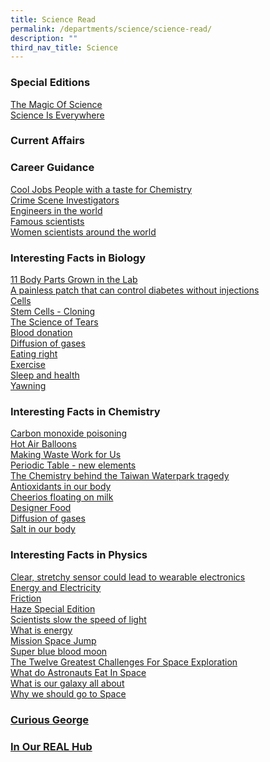 ```yaml
---
title: Science Read
permalink: /departments/science/science-read/
description: ""
third_nav_title: Science
---
```

### Special Editions

[The Magic Of Science](/files/Science%20Festival%202017.pdf)<br>
[Science Is Everywhere](/files/Science%20Festival%202018.pdf) 

### Current Affairs

### Career Guidance

[Cool Jobs People with a taste for Chemistry](/files/Cool%20Jobs%20People%20with%20a%20taste%20for%20Chemistry.pdf)<br>
[Crime Scene Investigators](/files/Crime%20Scene%20Investigators.pdf)<br>
[Engineers in the world](/files/Engineers%20in%20the%20world.pdf)<br>
[Famous scientists](/files/Famous%20scientists.pdf)<br>
[Women scientists around the world](/files/Women%20scientists%20around%20the%20world.pdf)

### Interesting Facts in Biology

[11 Body Parts Grown in the Lab](/files/11%20Body%20Parts%20Grown%20in%20the%20Lab.pdf)<br>
[A painless patch that can control diabetes without injections](/files/A%20painless%20patch%20that%20can%20control%20diabetes%20without%20injections.pdf)<br>
[Cells](/files/Cells.pdf) <br>
[Stem Cells - Cloning](/files/Stem%20Cells%20-%20Cloning.pdf) <br>
[The Science of Tears](/files/The%20Science%20of%20Tears.pdf)<br>
[Blood donation](/files/Blood%20donation.pdf)<br>
[Diffusion of gases](/files/Diffusion%20of%20gases.pdf)<br>
[Eating right](/files/Eating%20right.pdf)<br>
[Exercise](/files/Exercise.pdf)<br>
[Sleep and health](/files/Sleep%20and%20health.pdf) <br>
[Yawning](/files/Yawning.pdf)

### Interesting Facts in Chemistry

[Carbon monoxide poisoning](/files/Carbon%20monoxide%20poisoning.pdf)<br>
[Hot Air Balloons](/files/Hot%20Air%20Balloons.pdf)<br>
[Making Waste Work for Us](/files/Making%20Waste%20Work%20for%20Us.pdf)<br>
[Periodic Table - new elements](/files/Periodic%20Table%20_%20new%20elements.pdf)<br>
[The Chemistry behind the Taiwan Waterpark tragedy](/files/The%20Chemistry%20behind%20the%20Taiwan%20Waterpark%20tragedy.pdf)<br>
[Antioxidants in our body](/files/Antioxidants%20in%20our%20body.pdf)<br>
[Cheerios floating on milk](/files/Cheerios%20floating%20on%20milk.pdf) <br>
[Designer Food](/files/Designer%20Food.pdf)<br>
[Diffusion of gases](/files/Diffusion%20of%20gases.pdf)<br>
[Salt in our body](/files/Salt%20in%20our%20body.pdf)
### Interesting Facts in Physics

[Clear, stretchy sensor could lead to wearable electronics](/files/Clear,%20stretchy%20sensor%20could%20lead%20to%20wearable%20electronics.pdf)<br>
[Energy and Electricity](/files/Energy%20and%20Electricity.pdf)<br>
[Friction](/files/Friction.pdf)<br>
[Haze Special Edition](/files/Haze%20Special%20Edition.pdf)<br>
[Scientists slow the speed of light](/files/Scientists%20slow%20the%20speed%20of%20light.pdf)<br>
[What is energy](/files/What%20is%20energy.pdf) <br>
[Mission Space Jump](/files/Mission%20Space%20Jump.pdf)<br>
[Super blue blood moon](/files/Super%20blue%20blood%20moon.pdf)<br>
[The Twelve Greatest Challenges For Space Exploration](/files/The%20Twelve%20Greatest%20Challenges%20For%20Space%20Exploration.pdf)<br>
[What do Astronauts Eat In Space](/files/What%20do%20Astronauts%20Eat%20In%20Space.pdf)<br>
[What is our galaxy all about](/files/What%20is%20our%20galaxy%20all%20about.pdf)<br>
[Why we should go to Space](/files/Why%20we%20should%20go%20to%20Space%20.pdf)

### [Curious George](https://docs.google.com/forms/d/e/1FAIpQLSdUpLxWArC0n_SSTYT7ipu2ImqvclLsmlxXkdue3Ywl--AhbA/viewform)

### [In Our REAL Hub](/departments/science/science-read/in-our-real-hub/)